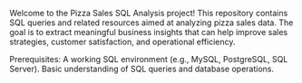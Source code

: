 Welcome to the Pizza Sales SQL Analysis project! This repository contains SQL queries and related resources aimed at analyzing pizza sales data. The goal is to extract meaningful business insights that can help improve sales strategies, customer satisfaction, and operational efficiency.

Prerequisites:
A working SQL environment (e.g., MySQL, PostgreSQL, SQL Server).
Basic understanding of SQL queries and database operations.
